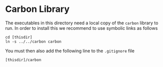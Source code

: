 # Carbon Library

The executables in this directory need a local copy of the `carbon` library to run. In order to install this we recommend to use symbolic links as follows


    cd [thisdir]
    ln -s ../../carbon carbon

You must then also add the following line to the `.gitignore` file 

    [thisdir]/carbon